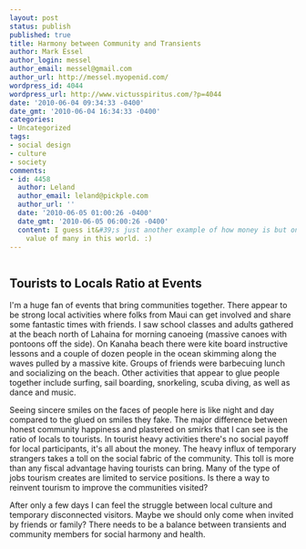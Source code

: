 ```yaml
---
layout: post
status: publish
published: true
title: Harmony between Community and Transients
author: Mark Essel
author_login: messel
author_email: messel@gmail.com
author_url: http://messel.myopenid.com/
wordpress_id: 4044
wordpress_url: http://www.victusspiritus.com/?p=4044
date: '2010-06-04 09:34:33 -0400'
date_gmt: '2010-06-04 16:34:33 -0400'
categories:
- Uncategorized
tags:
- social design
- culture
- society
comments:
- id: 4458
  author: Leland
  author_email: leland@pickple.com
  author_url: ''
  date: '2010-06-05 01:00:26 -0400'
  date_gmt: '2010-06-05 06:00:26 -0400'
  content: I guess it&#39;s just another example of how money is but one token of
    value of many in this world. :)
---
```

<p><a href="{{ site.url }}/assets/2010/06/l_2048_1536_1DD37606-4D95-4D50-93A0-848228BE838B.jpeg"><img src="{{ site.url }}/assets/2010/06/l_2048_1536_1DD37606-4D95-4D50-93A0-848228BE838B.jpeg" alt="" class="alignnone size-full" /></a></p>
<h2>Tourists to Locals Ratio at Events</h2>
<p>I'm a huge fan of events that bring communities together. There appear to be strong local activities where folks from Maui can get involved and share some fantastic times with friends. I saw school classes and adults gathered at the beach north of Lahaina for morning canoeing (massive canoes with pontoons off the side). On Kanaha beach there were kite board instructive lessons and a couple of dozen people in the ocean skimming along the waves pulled by a massive kite. Groups of friends were barbecuing lunch and socializing on the beach. Other activities that appear to glue people together include surfing, sail boarding, snorkeling, scuba diving, as well as dance and music. </p>
<p>Seeing sincere smiles on the faces of people here is like night and day compared to the glued on smiles they fake. The major difference between honest community happiness and plastered on smirks that I can see is the ratio of locals to tourists. In tourist heavy activities there's no social payoff for local participants, it's all about the money. The heavy influx of temporary strangers takes a toll on the social fabric of the community. This toll is more than any fiscal advantage having tourists can bring. Many of the type of jobs tourism creates are limited to service positions. Is there a way to reinvent tourism to improve the communities visited?  </p>
<p>After only a few days I can feel the struggle between local culture and temporary disconnected visitors. Maybe we should only come when invited by friends or family? There needs to be a balance between transients and community members for social harmony and health.</p>
